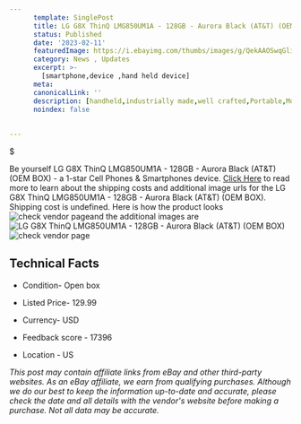 ```yaml
---
      template: SinglePost
      title: LG G8X ThinQ LMG850UM1A - 128GB - Aurora Black (AT&T) (OEM BOX)
      status: Published
      date: '2023-02-11'
      featuredImage: https://i.ebayimg.com/thumbs/images/g/QekAAOSwqGlijqIe/s-l225.jpg
      category: News , Updates
      excerpt: >-
        [smartphone,device ,hand held device]
      meta:
      canonicalLink: ''
      description: [handheld,industrially made,well crafted,Portable,Mobile,Compact,Convenient,Lightweight,Maneuverable,Man-portable,Miniature,Carriable,Hand-held,Light,Holdable,Transportable,Mobile device,Pocket-sized,On-the-go,Wireless,Cordless,Compact size,Convenient size, smartphone,device ,hand held device]
      noindex: false
      
        
---
```

$

Be yourself LG G8X ThinQ LMG850UM1A - 128GB - Aurora Black (AT&T) (OEM BOX) - a 1-star Cell Phones & Smartphones device. [Click Here](https://www.ebay.com/itm/275568496194?hash=item4029298e42%3Ag%3AQekAAOSwqGlijqIe&amdata=enc%3AAQAHAAAA4C8%2FDuShfBQbht78jwxvyoYiK6TfBOiKuxOX3PyxkF2my2OABRtcBhwVln01MhxYhGi20QfXXsWED4%2F43oeZJ2d8Iq8kA%2FWHDSKarNoYfduCHBbtDBRsrkln4vGoQtLDZIoIngEGDkgvww1zChIHp9ntSpc2WHVobQP6rLSMnZJAsxs6PvBzOab4ZqLHrIHecY5RthAmV%2Fb0MwVfpRZJCZjLdwLDGAs356cOuasGuz6MrT4rcsKa6Bh%2FkxDD%2B0vF%2BBBQ1vF9LgY0rTw14Q%2BtW3t7yHWD4njP%2F0lBTG5mmcsD&mkevt=1&mkcid=1&mkrid=711-53200-19255-0&campid=%253CePNCampaignId%253E&customid=%253CreferenceId%253E&toolid=10049) to read more to learn about the shipping costs and additional image urls for the LG G8X ThinQ LMG850UM1A - 128GB - Aurora Black (AT&T) (OEM BOX). Shipping cost is undefined. Here is how the product looks ![check vendor page](https://i.ebayimg.com/thumbs/images/g/QekAAOSwqGlijqIe/s-l225.jpg)and the additional images are![LG G8X ThinQ LMG850UM1A - 128GB - Aurora Black (AT&T) (OEM BOX)](https://i.ebayimg.com/images/g/QekAAOSwqGlijqIe/s-l960.jpg)![check vendor page](https://origin-galleryplus.ebayimg.com/ws/web/275568496194_2_0_1/225x225.jpg,https://origin-galleryplus.ebayimg.com/ws/web/275568496194_3_0_1/225x225.jpg,https://origin-galleryplus.ebayimg.com/ws/web/275568496194_4_0_1/225x225.jpg)



 ## Technical Facts 



     
      

 - Condition- Open box 


      

 - Listed Price- 129.99 


      

 - Currency- USD 


      

 - Feedback score - 17396 


      

 - Location - US 


      
      

 *_This post may contain affiliate links from eBay and other third-party websites. As an eBay affiliate, we earn from qualifying purchases. Although we do our best to keep the information up-to-date and accurate, please check the date and all details with the vendor's website before making a purchase. Not all data may be accurate._*






